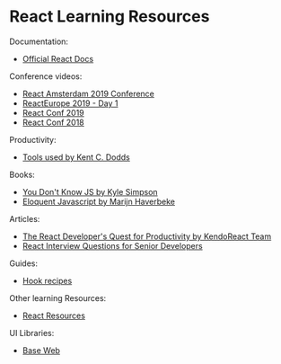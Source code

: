 # React Learning Resources

Documentation:
* [Official React Docs](https://reactjs.org/docs)

Conference videos:
* [React Amsterdam 2019 Conference](https://www.youtube.com/watch?v=tO8qHlr6Wqg&list=PLNBNS7NRGKMHLTeH4qfD3F320GXfj97kc)
* [ReactEurope 2019 - Day 1](https://www.youtube.com/watch?v=u_0ZMiQZr0k&list=PLCC436JpVnK3kcTnPyhcs7QnHK2PKl33D)
* [React Conf 2019](https://www.youtube.com/watch?list=PLPxbbTqCLbGHPxZpw4xj_Wwg8-fdNxJRh&v=QnZHO7QvjaM)
* [React Conf 2018](https://www.youtube.com/watch?list=PLPxbbTqCLbGE5AihOSExAa4wUM-P42EIJ&v=V-QO-KO90iQ)

Productivity:
* [Tools used by Kent C. Dodds](https://kentcdodds.com/uses/)

Books:
* [You Don't Know JS by Kyle Simpson](https://github.com/getify/You-Dont-Know-JS)
* [Eloquent Javascript by Marijn Haverbeke](https://eloquentjavascript.net/)

Articles:
* [The React Developer's Quest for Productivity by KendoReact Team](https://www.telerik.com/kendo-react-ui/react-best-practices-and-productivity-tips/)
* [React Interview Questions for Senior Developers](https://itnext.io/reactjs-interview-questions-for-senior-developers-64618f6a0aca)

Guides:
* [Hook recipes](https://usehooks.com/)

Other learning Resources:
* [React Resources](https://reactresources.com/)

UI Libraries:
* [Base Web](https://baseweb.design/)
